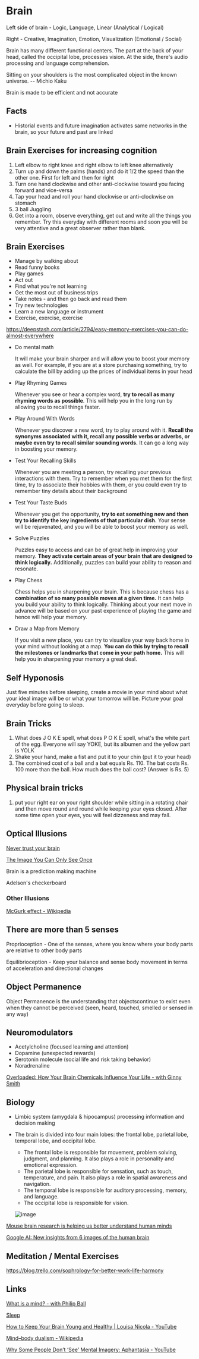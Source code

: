 # Brain

Left side of brain - Logic, Language, Linear (Analytical / Logical)

Right - Creative, Imagination, Emotion, Visualization (Emotional / Social)

Brain has many different functional centers. The part at the back of your head, called the occipital lobe, processes vision. At the side, there's audio processing and language comprehension.

Sitting on your shoulders is the most complicated object in the known universe. -- Michio Kaku

Brain is made to be efficient and not accurate

## Facts

- Historial events and future imagination activates same networks in the brain, so your future and past are linked

## Brain Exercises for increasing cognition

1. Left elbow to right knee and right elbow to left knee alternatively
2. Turn up and down the palms (hands) and do it 1/2 the speed than the other one. First for left and then for right
3. Turn one hand clockwise and other anti-clockwise toward you facing forward and vice-versa
4. Tap your head and roll your hand clockwise or anti-clockwise on stomach
5. 3 ball Juggling
6. Get into a room, observe everything, get out and write all the things you remember. Try this everyday with different rooms and soon you will be very attentive and a great observer rather than blank.

## Brain Exercises

- Manage by walking about
- Read funny books
- Play games
- Act out
- Find what you're not learning
- Get the most out of business trips
- Take notes - and then go back and read them
- Try new technologies
- Learn a new language or instrument
- Exercise, exercise, exercise

https://deepstash.com/article/2794/easy-memory-exercises-you-can-do-almost-everywhere

- Do mental math

  It will make your brain sharper and will allow you to boost your memory as well. For example, if you are at a store purchasing something, try to calculate the bill by adding up the prices of individual items in your head

- Play Rhyming Games

  Whenever you see or hear a complex word, **try to recall as many rhyming words as possible**. This will help you in the long run by allowing you to recall things faster.

- Play Around With Words

  Whenever you discover a new word, try to play around with it. **Recall the synonyms associated with it, recall any possible verbs or adverbs, or maybe even try to recall similar sounding words.** It can go a long way in boosting your memory.

- Test Your Recalling Skills

  Whenever you are meeting a person, try recalling your previous interactions with them. Try to remember when you met them for the first time, try to associate their hobbies with them, or you could even try to remember tiny details about their background

- Test Your Taste Buds

  Whenever you get the opportunity, **try to eat something new and then try to identify the key ingredients of that particular dish.** Your sense will be rejuvenated, and you will be able to boost your memory as well.

- Solve Puzzles

  Puzzles easy to access and can be of great help in improving your memory. **They activate certain areas of your brain that are designed to think logically.** Additionally, puzzles can build your ability to reason and resonate.

- Play Chess

  Chess helps you in sharpening your brain. This is because chess has a **combination of so many possible moves at a given time.** It can help you build your ability to think logically. Thinking about your next move in advance will be based on your past experience of playing the game and hence will help your memory.

- Draw a Map from Memory

  If you visit a new place, you can try to visualize your way back home in your mind without looking at a map. **You can do this by trying to recall the milestones or landmarks that come in your path home.** This will help you in sharpening your memory a great deal.

## Self Hyponosis

Just five minutes before sleeping, create a movie in your mind about what your ideal image will be or what your tomorrow will be. Picture your goal everyday before going to sleep.

## Brain Tricks

1. What does J O K E spell, what does P O K E spell, what's the white part of the egg. Everyone will say YOKE, but its albumen and the yellow part is YOLK
2. Shake your hand, make a fist and put it to your chin (put it to your head)
3. The combined cost of a ball and a bat equals Rs. 110. The bat costs Rs. 100 more than the ball. How much does the ball cost? (Answer is Rs. 5)

## Physical brain tricks

1. put your right ear on your right shoulder while sitting in a rotating chair and then move round and round while keeping your eyes closed. After some time open your eyes, you will feel dizzeness and may fall.

## Optical Illusions

[Never trust your brain](https://www.youtube.com/watch?v=fpKyR5ybG4M)

[The Image You Can Only See Once](https://youtu.be/0pUku1Vk7e0)

Brain is a prediction making machine

Adelson's checkerboard

### Other Illusions

[McGurk effect - Wikipedia](https://en.wikipedia.org/wiki/McGurk_effect)

## There are more than 5 senses

Proprioception - One of the senses, where you know where your body parts are relative to other body parts

Equilibrioception - Keep your balance and sense body movement in terms of acceleration and directional changes

## Object Permanence

Object Permanence is the understanding that objectscontinue to exist even when they cannot be perceived (seen, heard, touched, smelled or sensed in any way)

## Neuromodulators

- Acetylcholine (focused learning and attention)
- Dopamine (unexpected rewards)
- Serotonin molecule (social life and risk taking behavior)
- Noradrenaline

[Overloaded: How Your Brain Chemicals Influence Your Life - with Ginny Smith](https://youtu.be/ZOsi_ia810U)

## Biology

- Limbic system (amygdala & hipocampus) processing information and decision making
- The brain is divided into four main lobes: the frontal lobe, parietal lobe, temporal lobe, and occipital lobe.

    - The frontal lobe is responsible for movement, problem solving, judgment, and planning. It also plays a role in personality and emotional expression.
    - The parietal lobe is responsible for sensation, such as touch, temperature, and pain. It also plays a role in spatial awareness and navigation.
    - The temporal lobe is responsible for auditory processing, memory, and language.
    - The occipital lobe is responsible for vision.

  ![image](../media/brain-regions.jpg)

[Mouse brain research is helping us better understand human minds](https://blog.google/technology/research/mouse-brain-research/)

[Google AI: New insights from 6 images of the human brain](https://blog.google/technology/research/google-ai-research-new-images-human-brain/)

## Meditation / Mental Exercises

https://blog.trello.com/sophrology-for-better-work-life-harmony

## Links

[What is a mind? - with Philip Ball](https://www.youtube.com/watch?v=uKZWF5amZMg)

[Sleep](psychology/sleep.md)

[How to Keep Your Brain Young and Healthy | Louisa Nicola - YouTube](https://www.youtube.com/watch?v=tZQcd2K9HwQ)

[Mind–body dualism - Wikipedia](https://en.wikipedia.org/wiki/Mind%E2%80%93body_dualism)

[Why Some People Don’t ‘See’ Mental Imagery: Aphantasia - YouTube](https://youtu.be/3I4KxfXrCPw)
